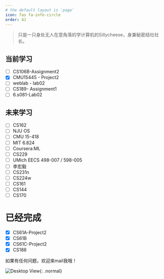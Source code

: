 ```yaml
---
# the default layout is 'page'
icon: fas fa-info-circle
order: 4J
---
```


> 只是一只身处无人在意角落的学计算机的Sillycheese，身兼秘密结社社长。

## 当前学习

- [ ] CS106B-Assignment2
- [x] CMU15445 - Project2
- [ ] weblab - lab02
- [ ] CS189- Assignment1
- [ ] 6.s081-Lab02
## 未来学习

- [ ] CS162
- [ ] NJU OS
- [ ] CMU 15-418
- [ ] MIT 6.824
- [ ] Coursera:ML
- [ ] CS229
- [ ] UMich EECS 498-007 / 598-005
- [ ] 李宏毅
- [ ] CS231n
- [ ] CS224w
- [ ] CS161
- [ ] CS144
- [ ] CS170

# 已经完成

- [x] CS61A-Project2
- [x] CS61B
- [x] CS61C-Project2
- [x] CS188

如果有任何问题，欢迎来mail我哦！

[我的Email]: si11ycheese6680@gmail.com

![Desktop View](/img/about2.jpg){: .normal}





